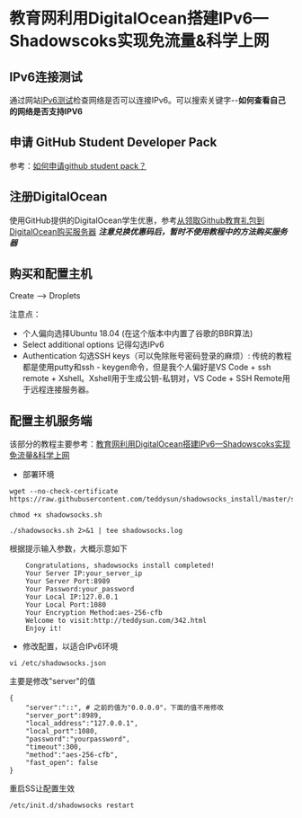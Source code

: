 # 教育网利用DigitalOcean搭建IPv6—Shadowscoks实现免流量&科学上网

## IPv6连接测试
通过网站[IPv6测试](https://test-ipv6.com)检查网络是否可以连接IPv6。可以搜索关键字--**如何查看自己的网络是否支持IPV6**

## 申请 GitHub Student Developer Pack
参考：[如何申请github student pack？](https://www.zhihu.com/question/30453252)

## 注册DigitalOcean
使用GitHub提供的DigitalOcean学生优惠，参考[从领取Github教育礼包到DigitalOcean购买服务器](https://www.jianshu.com/p/c5e7721d886c)
***注意兑换优惠码后，暂时不使用教程中的方法购买服务器***

## 购买和配置主机
Create --> Droplets

注意点：

* 个人偏向选择Ubuntu 18.04 (在这个版本中内置了谷歌的BBR算法)
* Select additional options 记得勾选IPv6
* Authentication 勾选SSH keys（可以免除账号密码登录的麻烦）: 传统的教程都是使用putty和ssh - keygen命令，但是我个人偏好是VS Code + ssh remote + Xshell。Xshell用于生成公钥-私钥对，VS Code + SSH Remote用于远程连接服务器。

## 配置主机服务端

该部分的教程主要参考：[教育网利用DigitalOcean搭建IPv6—Shadowscoks实现免流量&科学上网](https://note.junyangz.com/2015/digitalocean/)
* 部署环境
```shell
wget --no-check-certificate https://raw.githubusercontent.com/teddysun/shadowsocks_install/master/shadowsocks.sh

chmod +x shadowsocks.sh

./shadowsocks.sh 2>&1 | tee shadowsocks.log
```
根据提示输入参数，大概示意如下
```shell
    Congratulations, shadowsocks install completed!
    Your Server IP:your_server_ip
    Your Server Port:8989
    Your Password:your_password
    Your Local IP:127.0.0.1
    Your Local Port:1080
    Your Encryption Method:aes-256-cfb
    Welcome to visit:http://teddysun.com/342.html
    Enjoy it!
```
* 修改配置，以适合IPv6环境
```shell
vi /etc/shadowsocks.json
```
主要是修改"server"的值
```shell
{
    "server":"::", # 之前的值为"0.0.0.0"，下面的值不用修改
    "server_port":8989,
    "local_address":"127.0.0.1",
    "local_port":1080,
    "password":"yourpassword",
    "timeout":300,
    "method":"aes-256-cfb",
    "fast_open": false  
}
```
重启SS让配置生效
```shell
/etc/init.d/shadowsocks restart
```

